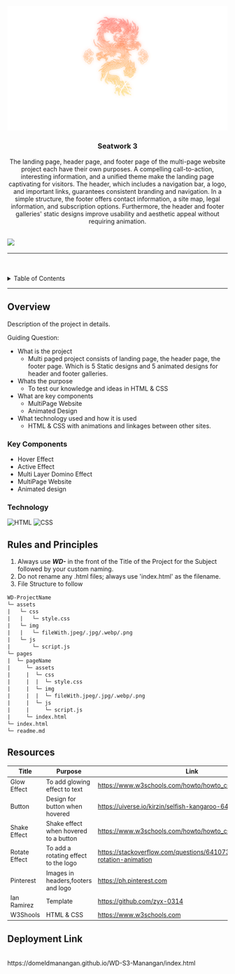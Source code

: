 <a name="About me">

<br/>

<br />
<div align="center">
  <a href="https://github.com/DomeldManangan">
  <!-- TODO: If you want to add logo or banner you can add it here -->
    <img src="./assets/img/LegenX Logo.png" alt="LegenX" width="auto">
  </a>
<!-- TODO: Change Title to the name of the title of your Project -->
  <h3 align="center">Seatwork 3</h3>
</div>
<!-- TODO: Make a short description -->
<div align="center">
  The landing page, header page, and footer page of the multi-page website project each have their own purposes. A compelling call-to-action, interesting information, and a unified theme make the landing page captivating for visitors. The header, which includes a navigation bar, a logo, and important links, guarantees consistent branding and navigation. In a simple structure, the footer offers contact information, a site map, legal information, and subscription options. Furthermore, the header and footer galleries' static designs improve usability and aesthetic appeal without requiring animation.
</div>

<br />

<!-- TODO: Change the zyx-0314 into your github username  -->
<!-- TODO: Change the WD-Template-Project into the same name of your folder -->
![](https://visit-counter.vercel.app/counter.png?page=DomeldManangan/WD-S3-MANANGAN)

---

<br />
<br />

<!-- TODO: If you want to add more layers for your readme -->
<details>
  <summary>Table of Contents</summary>
  <ol>
    <li>
      <a href="#overview">Overview</a>
      <ol>
        <li>
          <a href="#key-components">Key Components</a>
        </li>
        <li>
          <a href="#technology">Technology</a>
        </li>
      </ol>
    </li>
    <li>
      <a href="#rules-and-principles">Rules and Principles</a>
    </li>
    <li>
      <a href="#resources">Resources</a>
    </li>
  </ol>
</details>

---

## Overview

<!-- TODO: To be changed -->
<!-- The following are just sample -->
Description of the project in details.

Guiding Question:
- What is the project
    - Multi paged project consists of landing page, the header page, the footer page. Which is 5 Static designs and 5 animated designs for header and footer galleries.
- Whats the purpose
  - To test our knowledge and ideas in HTML & CSS
- What are key components
  - MultiPage Website
  - Animated Design
- What technology used and how it is used
  - HTML & CSS with animations and linkages between other sites.

### Key Components
<!-- TODO: List of Key Components -->
<!-- The following are just sample -->
- Hover Effect
- Active Effect
- Multi Layer Domino Effect
- MultiPage Website
- Animated design

### Technology
<!-- TODO: List of Technology Used -->
![HTML](https://img.shields.io/badge/HTML-E34F26?style=for-the-badge&logo=html5&logoColor=white)
![CSS](https://img.shields.io/badge/CSS-1572B6?style=for-the-badge&logo=css3&logoColor=white)

## Rules and Principles
1. Always use ***WD-*** in the front of the Title of the Project for the Subject followed by your custom naming.
2. Do not rename any .html files; always use 'index.html' as the filename.
3. File Structure to follow

```
WD-ProjectName
└─ assets
|   └─ css
|   |   └─ style.css
|   └─ img
|   |   └─ fileWith.jpeg/.jpg/.webp/.png
|   └─ js
|       └─ script.js
└─ pages
|  └─ pageName
|     └─ assets
|     |  └─ css
|     |  |  └─ style.css
|     |  └─ img
|     |  |  └─ fileWith.jpeg/.jpg/.webp/.png
|     |  └─ js
|     |     └─ script.js
|     └─ index.html
└─ index.html
└─ readme.md
```

## Resources

<!-- TODO: Add References -->
| Title | Purpose | Link |
|-|-|-|
| Glow Effect | To add glowing effect to text | https://www.w3schools.com/howto/howto_css_glowing_text.asp |
| Button | Design for button when hovered | https://uiverse.io/kirzin/selfish-kangaroo-64 |
| Shake Effect | Shake effect when hovered to a button | https://www.w3schools.com/howto/howto_css_shake_image.asp |
| Rotate Effect | To add a rotating effect to the logo | https://stackoverflow.com/questions/6410730/css-endless-rotation-animation |
| Pinterest | Images in headers,footers and logo | https://ph.pinterest.com |
| Ian Ramirez | Template | https://github.com/zyx-0314 |
| W3Shools | HTML & CSS | https://www.w3schools.com |

## Deployment Link

<br>
https://domeldmanangan.github.io/WD-S3-Manangan/index.html
